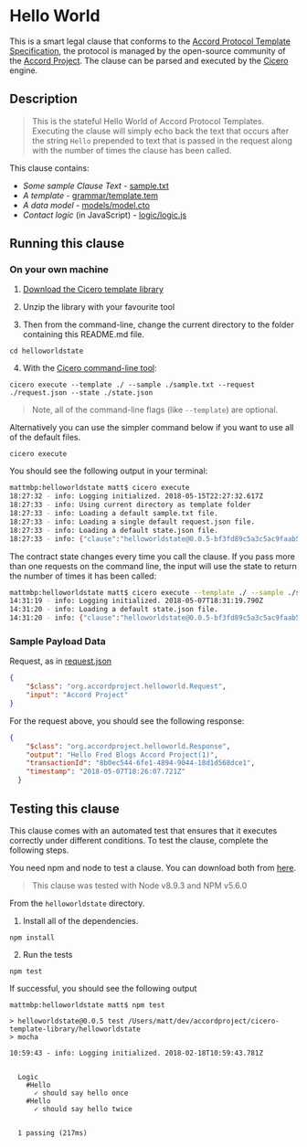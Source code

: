# Hello World 

This is a smart legal clause that conforms to the [Accord Protocol Template Specification](https://docs.google.com/document/d/1UacA_r2KGcBA2D4voDgGE8jqid-Uh4Dt09AE-shBKR0), the protocol is managed by the open-source community of the [Accord Project](https://accordproject.org). The clause can be parsed and executed by the [Cicero](https://github.com/accordproject/cicero) engine.

## Description

> This is the stateful Hello World of Accord Protocol Templates. Executing the clause will simply echo back the text that occurs after the string `Hello` prepended to text that is passed in the request along with the number of times the clause has been called.

This clause contains:
- *Some sample Clause Text* - [sample.txt](sample.txt)
- *A template* - [grammar/template.tem](grammar/template.tem)
- *A data model* - [models/model.cto](models/model.cto)
- *Contact logic* (in JavaScript) - [logic/logic.js](lib/logic.js)

## Running this clause

### On your own machine

1. [Download the Cicero template library](https://github.com/accordproject/cicero-template-library/archive/master.zip)

2. Unzip the library with your favourite tool

3. Then from the command-line, change the current directory to the folder containing this README.md file.
```
cd helloworldstate
```
4. With the [Cicero command-line tool](https://github.com/accordproject/cicero#installation):
```
cicero execute --template ./ --sample ./sample.txt --request ./request.json --state ./state.json
```
> Note, all of the command-line flags (like `--template`) are optional.

Alternatively you can use the simpler command below if you want to use all of the default files.
```
cicero execute
```

You should see the following output in your terminal:
```bash
mattmbp:helloworldstate matt$ cicero execute
18:27:32 - info: Logging initialized. 2018-05-15T22:27:32.617Z
18:27:33 - info: Using current directory as template folder
18:27:33 - info: Loading a default sample.txt file.
18:27:33 - info: Loading a single default request.json file.
18:27:33 - info: Loading a default state.json file.
18:27:33 - info: {"clause":"helloworldstate@0.0.5-bf3fd89c5a3c5ac9faab5754f69c7cefe24e1e5b30fe786ff29883ca286b4f3d","request":{"$class":"org.accordproject.helloworldstate.Request","input":"Accord Project"},"response":{"$class":"org.accordproject.helloworldstate.Response","output":"Hello Fred Blogs Accord Project(1)","transactionId":"507107a6-e7b8-4f55-a69a-5334d9953076","timestamp":"2018-05-15T22:27:33.287Z"},"state":{"$class":"org.accordproject.helloworldstate.HelloWorldState","counter":1,"stateId":"org.accordproject.helloworldstate.HelloWorldState#1"},"emit":[]}
```

The contract state changes every time you call the clause. If you pass more than one requests on the command line, the input will use the state to return the number of times it has been called:

```bash
mattmbp:helloworldstate matt$ cicero execute --template ./ --sample ./sample.txt --request ./request.json --request ./request.json --request ./request.json
14:31:19 - info: Logging initialized. 2018-05-07T18:31:19.790Z
14:31:20 - info: Loading a default state.json file.
14:31:20 - info: {"clause":"helloworldstate@0.0.5-bf3fd89c5a3c5ac9faab5754f69c7cefe24e1e5b30fe786ff29883ca286b4f3d","request":{"$class":"org.accordproject.helloworldstate.Request","input":"Accord Project"},"response":{"$class":"org.accordproject.helloworldstate.Response","output":"Hello Fred Blogs Accord Project(3)","transactionId":"5c3b1f10-8bf6-4b52-b03c-39b3498fcaee","timestamp":"2018-05-07T18:31:20.358Z"},"state":{"counter":3},"emit":[]}
```

### Sample Payload Data

Request, as in [request.json](https://github.com/accordproject/cicero-template-library/blob/master/helloworld/request.json)
```json
{
    "$class": "org.accordproject.helloworld.Request",
    "input": "Accord Project"
}

```

For the request above, you should see the following response:
```json
{
    "$class": "org.accordproject.helloworld.Response",
    "output": "Hello Fred Blogs Accord Project(1)",
    "transactionId": "8b0ec544-6fe1-4894-9044-18d1d568dce1",
    "timestamp": "2018-05-07T18:26:07.721Z"
  }
```


## Testing this clause

This clause comes with an automated test that ensures that it executes correctly under different conditions. To test the clause, complete the following steps.

You need npm and node to test a clause. You can download both from [here](https://nodejs.org/).

> This clause was tested with Node v8.9.3 and NPM v5.6.0

From the `helloworldstate` directory.

1. Install all of the dependencies.
```
npm install
```

2. Run the tests
```
npm test
```
If successful, you should see the following output
```
mattmbp:helloworldstate matt$ npm test

> helloworldstate@0.0.5 test /Users/matt/dev/accordproject/cicero-template-library/helloworldstate
> mocha

10:59:43 - info: Logging initialized. 2018-02-18T10:59:43.781Z


  Logic
    #Hello
      ✓ should say hello once
    #Hello
      ✓ should say hello twice


  1 passing (217ms)
```
